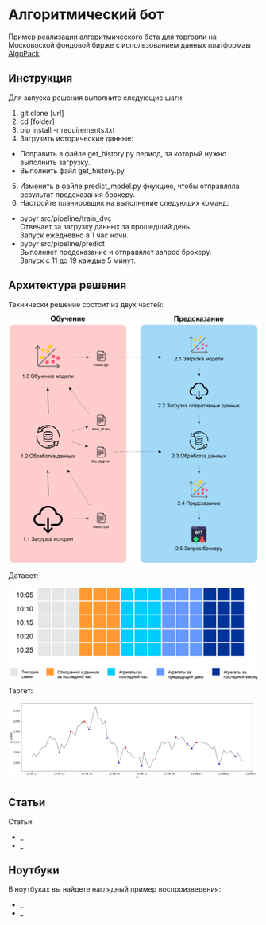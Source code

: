 # Алгоритмический бот

Пример реализации алгоритмического бота для торговли на Московоской фондовой бирже с использованием данных платформаы [AlgoPack](https://www.moex.com/ru/algopack).

## Инструкция
Для запуска решения выполните следующие шаги:
1. git clone [url]
2. cd [folder]
3. pip install -r requirements.txt
4. Загрузить исторические данные:
- Поправить в файле get_history.py период, за который нужно выполнить загрузку.
- Выполнить файл get_history.py
5. Изменить в файле predict_model.py фнукцию, чтобы отправляла результат предсказания брокеру.
6. Настройте планировщик на выполнение следующих команд:
- pypyr src/pipeline/train_dvc </br>
Отвечает за загрузку данных за прошедший день.</br>
Запуск ежедневно в 1 час ночи.
- pypyr src/pipeline/predict </br>
Выполняет предсказание и отправялет запрос брокеру.</br>
Запуск с 11 до 19 каждые 5 минут.


## Архитектура решения
Технически решение состоит из двух частей:
<p align="center" width="100%">
<img src="https://github.com/slivka83/algopack_simple_bot/blob/main/docs/img/pipeline.png?raw=tru" alt="Архитектура решения" width="500"/>
</p>

Датасет:
<p align="center" width="100%">
<img src="https://github.com/slivka83/algopack_simple_bot/blob/main/docs/img/dataset.png?raw=true" alt="Датасет" align="center" width="500"/>
</p>

Таргет:
<p align="center" width="100%">
<img src="https://github.com/slivka83/algopack_simple_bot/blob/main/docs/img/target.png?raw=true" alt="Таргет"/>
</p>


## Статьи
Статьи:
- _
- _

## Ноутбуки
В ноутбуках вы найдете наглядный пример воспроизведения:
- _
- _